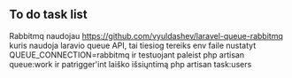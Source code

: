 ## To do task list
Rabbitmq naudojau https://github.com/vyuldashev/laravel-queue-rabbitmq kuris naudoja laravio queue API, tai tiesiog tereiks env faile nustatyt QUEUE_CONNECTION=rabbitmq ir testuojant paleist php artisan queue:work ir patrigger'int laiško išsiųntimą php artisan task:users
